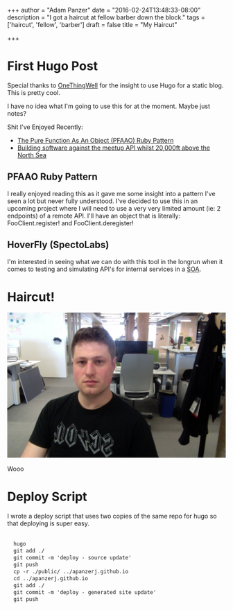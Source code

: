 +++
author = "Adam Panzer"
date = "2016-02-24T13:48:33-08:00"
description = "I got a haircut at fellow barber down the block."
tags = ['haircut', 'fellow', 'barber']
draft = false
title = "My Haircut"

+++

# First Hugo Post
Special thanks to [OneThingWell](http://onethingwell.org) for the insight to use Hugo for a static blog. This is pretty cool.

I have no idea what I'm going to use this for at the moment. Maybe just notes?

Shit I've Enjoyed Recently:

* [The Pure Function As An Object (PFAAO) Ruby Pattern](http://www.tomdalling.com/blog/ruby/pure-function-as-an-object-PFAAO-pattern/)
* [Building software against the meetup API whilst 20,000ft above the North Sea](http://www.specto.io/blog/hoverfly-meetup-api.html)

## PFAAO Ruby Pattern
I really enjoyed reading this as it gave me some insight into a pattern I've seen a lot but never fully understood. I've decided to use this in an upcoming project where I will need to use a very very limited amount (ie: 2 endpoints) of a remote API. I'll have an object that is literally: FooClient.register! and FooClient.deregister!

## HoverFly (SpectoLabs)
I'm interested in seeing what we can do with this tool in the longrun when it comes to testing and simulating API's for internal services in a [SOA](https://en.wikipedia.org/wiki/Service-oriented_architecture).

# Haircut!
![My Hair](/images/posts/2016/02/24/haircut.jpg)

Wooo

# Deploy Script

I wrote a deploy script that uses two copies of the same repo for hugo so that deploying is super easy. 

<pre class='line-numbers language-bash' data-src='plugins/line-numbers/prism-line-numbers.css'>
  <code>
  hugo
  git add ./
  git commit -m 'deploy - source update'
  git push
  cp -r ./public/ ../apanzerj.github.io
  cd ../apanzerj.github.io
  git add ./
  git commit -m 'deploy - generated site update'
  git push
  </code>
</pre>